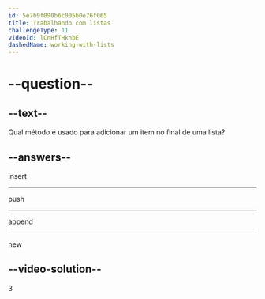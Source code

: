 ```yaml
---
id: 5e7b9f090b6c005b0e76f065
title: Trabalhando com listas
challengeType: 11
videoId: lCnHfTHkhbE
dashedName: working-with-lists
---
```


# --question--

## --text--

Qual método é usado para adicionar um item no final de uma lista?

## --answers--

insert

---

push

---

append

---

new

## --video-solution--

3

